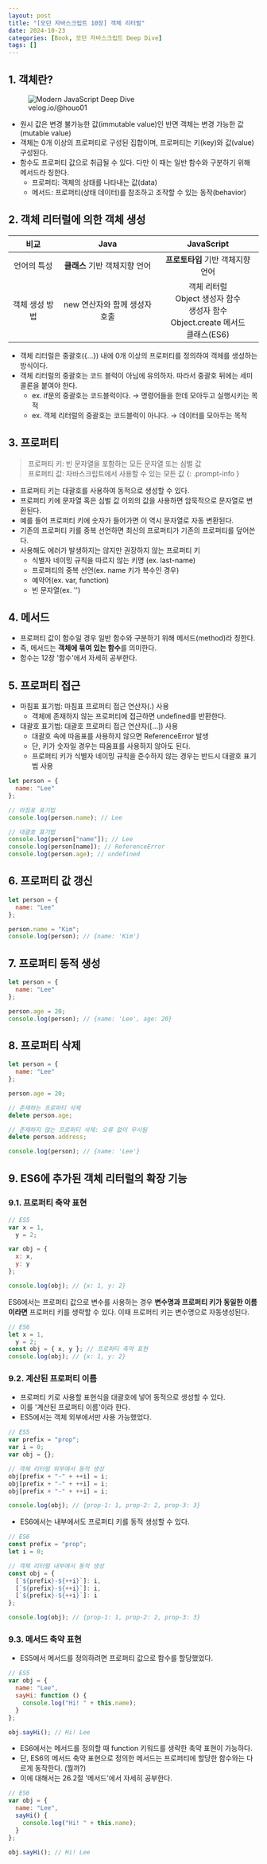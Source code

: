 ```yaml
---
layout: post
title: "[모던 자바스크립트 10장] 객체 리터럴"
date: 2024-10-23
categories: [Book, 모던 자바스크립트 Deep Dive]
tags: []
---
```


## 1. 객체란?

<figure>
	<img src="https://img1.daumcdn.net/thumb/R1280x0/?scode=mtistory2&fname=https%3A%2F%2Fblog.kakaocdn.net%2Fdn%2F1nLmC%2FbtsHPgAN8zY%2FgY7uAJhZrILTs8cR8kwJc1%2Fimg.png" alt="Modern JavaScript Deep Dive">
	<figcaption>velog.io/@houo01</figcaption>
</figure>

- 원시 값은 변경 불가능한 값(immutable value)인 반면 객체는 변경 가능한 값(mutable value)
- 객체는 0개 이상의 프로퍼티로 구성된 집합이며, 프로퍼티는 키(key)와 값(value) 구성된다.
- 함수도 프로퍼티 값으로 취급될 수 있다. 다만 이 때는 일반 함수와 구분하기 위해 메서드라 칭한다.
  - 프로퍼티: 객체의 상태를 나타내는 값(data)
  - 메서드: 프로퍼티(상태 데이터)를 참조하고 조작할 수 있는 동작(behavior)

## 2. 객체 리터럴에 의한 객체 생성

<table style="text-align: center;">
  <thead>
    <tr>
      <th>비교</th>
      <th>Java</th>
      <th>JavaScript</th>
    </tr>
  </thead>
  <tbody>
    <tr>
      <td>언어의 특성</td>
      <td><b>클래스</b> 기반 객체지향 언어</td>
      <td><b>프로토타입</b> 기반 객체지향 언어</td>
    </tr>
    <tr>
      <td>객체 생성 방법</td>
      <td>new 연산자와 함께 생성자 호출</td>
      <td>
        객체 리터럴<br>
        Object 생성자 함수<br>
        생성자 함수<br>
        Object.create 메서드<br>
        클래스(ES6)
      </td>
    </tr>
  </tbody>
</table>

- 객체 리터럴은 중괄호({...}) 내에 0개 이상의 프로퍼티를 정의하여 객체를 생성하는 방식이다.
- 객체 리터럴의 중괄호는 코드 블럭이 아님에 유의하자. 따라서 중괄호 뒤에는 세미콜론을 붙여야 한다.
  - ex. if문의 중괄호는 코드블럭이다. → 명령어들을 한데 모아두고 실행시키는 목적
  - ex. 객체 리터럴의 중괄호는 코드블럭이 아니다. → 데이터를 모아두는 목적

## 3. 프로퍼티

> 프로퍼티 키: 빈 문자열을 포함하는 모든 문자열 또는 심벌 값<br>
프로퍼티 값: 자바스크립트에서 사용할 수 있는 모든 값
{: .prompt-info }

- 프로퍼티 키는 대괄호를 사용하여 동적으로 생성할 수 있다.
- 프로퍼티 키에 문자열 혹은 심벌 값 이외의 값을 사용하면 암묵적으로 문자열로 변환된다.
- 예를 들어 프로퍼티 키에 숫자가 들어가면 이 역시 문자열로 자동 변환된다.
- 기존의 프로퍼티 키를 중복 선언하면 최신의 프로퍼티가 기존의 프로퍼티를 덮어쓴다.
- 사용해도 에러가 발생하지는 않지만 권장하지 않는 프로퍼티 키
  - 식별자 네이밍 규칙을 따르지 않는 키명 (ex. last-name)
  - 프로퍼티의 중복 선언(ex. name 키가 복수인 경우)
  - 예약어(ex. var, function)
  - 빈 문자열(ex. '')

## 4. 메서드

- 프로퍼티 값이 함수일 경우 일반 함수와 구분하기 위해 메서드(method)라 칭한다.
- 즉, 메서드는 **객체에 묶여 있는 함수**를 의미한다.
- 함수는 12장 '함수'에서 자세히 공부한다.

## 5. 프로퍼티 접근

- 마침표 표기법: 마침표 프로퍼티 접근 연산자(.) 사용
  - 객체에 존재하지 않는 프로퍼티에 접근하면 undefined를 반환한다.
- 대괄호 표기법: 대괄호 프로퍼티 접근 연산자([...]) 사용
  - 대괄호 속에 따옴표를 사용하지 않으면 ReferenceError 발생
  - 단, 키가 숫자일 경우는 따옴표를 사용하지 않아도 된다.
  - 프로퍼티 키가 식별자 네이밍 규칙을 준수하지 않는 경우는 반드시 대괄호 표기법 사용

```javascript
let person = {
  name: "Lee"
};

// 마침표 표기법
console.log(person.name); // Lee

// 대괄호 표기법
console.log(person["name"]); // Lee
console.log(person[name]); // ReferenceError
console.log(person.age); // undefined
```

## 6. 프로퍼티 값 갱신

```javascript
let person = {
  name: "Lee"
};

person.name = "Kim";
console.log(person); // {name: 'Kim'}
```

## 7. 프로퍼티 동적 생성

```javascript
let person = {
  name: "Lee"
};

person.age = 20;
console.log(person); // {name: 'Lee', age: 20}
```

## 8. 프로퍼티 삭제

```javascript
let person = {
  name: "Lee"
};

person.age = 20;

// 존재하는 프로퍼티 삭제
delete person.age;

// 존재하지 않는 프로퍼티 삭제: 오류 없이 무시됨
delete person.address;

console.log(person); // {name: 'Lee'}
```

## 9. ES6에 추가된 객체 리터럴의 확장 기능

### 9.1. 프로퍼티 축약 표현

```javascript
// ES5
var x = 1,
  y = 2;

var obj = {
  x: x,
  y: y
};

console.log(obj); // {x: 1, y: 2}
```

ES6에서는 프로퍼티 값으로 변수를 사용하는 경우 **변수명과 프로퍼티 키가 동일한 이름이라면** 프로퍼티 키를 생략할 수 있다. 이때 프로퍼티 키는 변수명으로 자동생성된다.

```javascript
// ES6
let x = 1,
  y = 2;
const obj = { x, y }; // 프로퍼티 축약 표현
console.log(obj); // {x: 1, y: 2}
```

### 9.2. 계산된 프로퍼티 이름

- 프로퍼티 키로 사용할 표현식을 대괄호에 넣어 동적으로 생성할 수 있다.
- 이를 '계산된 프로퍼티 이름'이라 한다.
- ES5에서는 객체 외부에서만 사용 가능했었다.

```javascript
// ES5
var prefix = "prop";
var i = 0;
var obj = {};

// 객체 리터럴 외부에서 동적 생성
obj[prefix + "-" + ++i] = i;
obj[prefix + "-" + ++i] = i;
obj[prefix + "-" + ++i] = i;

console.log(obj); // {prop-1: 1, prop-2: 2, prop-3: 3}
```

- ES6에서는 내부에서도 프로퍼티 키를 동적 생성할 수 있다.

```javascript
// ES6
const prefix = "prop";
let i = 0;

// 객체 리터럴 내부에서 동적 생성
const obj = {
  [`${prefix}-${++i}`]: i,
  [`${prefix}-${++i}`]: i,
  [`${prefix}-${++i}`]: i
};

console.log(obj); // {prop-1: 1, prop-2: 2, prop-3: 3}
```

### 9.3. 메서드 축약 표현

- ES5에서 메서드를 정의하려면 프로퍼티 값으로 함수를 할당했었다.

```javascript
// ES5
var obj = {
  name: "Lee",
  sayHi: function () {
    console.log("Hi! " + this.name);
  }
};

obj.sayHi(); // Hi! Lee
```

- ES6에서는 메서드를 정의할 때 function 키워드를 생략한 축약 표현이 가능하다.
- 단, ES6의 메서드 축약 표현으로 정의한 메서드는 프로퍼티에 할당한 함수와는 다르게 동작한다. (뭘까?)
- 이에 대해서는 26.2절 '메서드'에서 자세히 공부한다.

```javascript
// ES6
var obj = {
  name: "Lee",
  sayHi() {
    console.log("Hi! " + this.name);
  }
};

obj.sayHi(); // Hi! Lee
```

